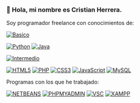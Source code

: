 ### 👋 Hola, mi nombre es Cristian Herrera.

Soy programador freelance con conocimientos de:

[![Basico](https://img.shields.io/badge/Nivel-Basico-yellow?style=plastic&logo=&logoColor=white&labelColor=101010)]()

[![Python](https://img.shields.io/badge/Python-3776AB?style=for-the-badge&logo=python&logoColor=white&labelColor=101010)]()
[![Java](https://img.shields.io/badge/Java-F7DF1E?style=for-the-badge&logo=java&logoColor=white&labelColor=101010)]()

[![Intermedio](https://img.shields.io/badge/Nivel-Intermedio-orange?style=plastic&logo=&logoColor=white&labelColor=101010)]()

[![HTML5](https://img.shields.io/badge/HTML5-E34F26?style=for-the-badge&logo=html5&logoColor=white&labelColor=101010)]()
[![PHP](https://img.shields.io/badge/PHP-777BB4?style=for-the-badge&logo=php&logoColor=white&labelColor=101010)]()
[![CSS3](https://img.shields.io/badge/CSS3-1572B6?style=for-the-badge&logo=css3&logoColor=white&labelColor=101010)]()
[![JavaScript](https://img.shields.io/badge/JavaScript-3776AB?style=for-the-badge&logo=javascript&logoColor=white&labelColor=101010)]()
[![MySQL](https://img.shields.io/badge/MySQL-4479A1?style=for-the-badge&logo=mysql&logoColor=white&labelColor=101010)]()

Programas con los que he trabajado:

[![NETBEANS](https://img.shields.io/badge/NetBeans-1B6AC6?style=for-the-badge&logo=netbeans&logoColor=white&labelColor=101010)]()
[![PHPMYADMIN](https://img.shields.io/badge/phpMyAdmin-6C78AF?style=for-the-badge&logo=vscode&logoColor=white&labelColor=101010)]()
[![VSC](https://img.shields.io/badge/Visual_Studio_Code-5C2D91?style=for-the-badge&logo=visualstudiocode&logoColor=white&labelColor=101010)]()
[![XAMPP](https://img.shields.io/badge/XAMPP-FB7A24?style=for-the-badge&logo=xampp&logoColor=white&labelColor=101010)]()
